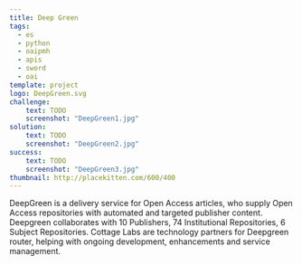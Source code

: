 ```yaml
---
title: Deep Green
tags:
  - es
  - python
  - oaipmh
  - apis
  - sword
  - oai
template: project
logo: DeepGreen.svg
challenge:
    text: TODO
    screenshot: "DeepGreen1.jpg"
solution:
    text: TODO
    screenshot: "DeepGreen2.jpg"
success:
    text: TODO
    screenshot: "DeepGreen3.jpg"
thumbnail: http://placekitten.com/600/400
---
```


DeepGreen is a delivery service for Open Access articles, who supply Open Access repositories with automated and targeted publisher content. 
Deepgreen collaborates with 10 Publishers, 74 Institutional Repositories, 6 Subject Repositories.
Cottage Labs are technology partners for Deepgreen router, helping with ongoing development, enhancements and service management.
